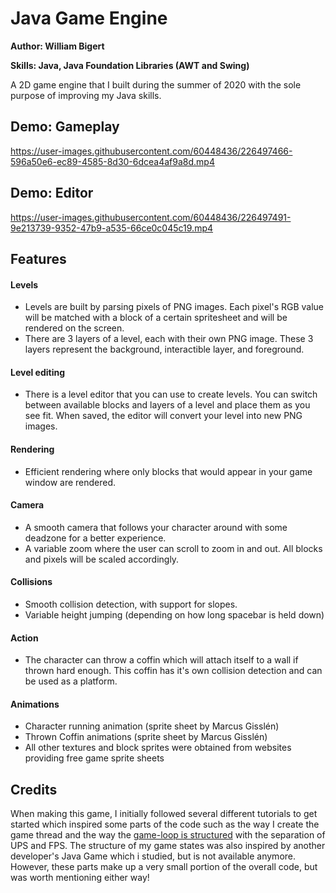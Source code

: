 # Java Game Engine
**Author: William Bigert**

**Skills: Java, Java Foundation Libraries (AWT and Swing)**

A 2D game engine that I built during the summer of 2020 with the sole purpose of improving my Java skills.

## Demo: Gameplay
https://user-images.githubusercontent.com/60448436/226497466-596a50e6-ec89-4585-8d30-6dcea4af9a8d.mp4

## Demo: Editor
https://user-images.githubusercontent.com/60448436/226497491-9e213739-9352-47b9-a535-66ce0c045c19.mp4

## Features

#### Levels
- Levels are built by parsing pixels of PNG images. Each pixel's RGB value will be matched with a block of a certain spritesheet and will be rendered on the screen.
- There are 3 layers of a level, each with their own PNG image. These 3 layers represent the background, interactible layer, and foreground.

#### Level editing
- There is a level editor that you can use to create levels. You can switch between available blocks and layers of a level and place them as you see fit. When saved, the editor will convert your level into new PNG images.

#### Rendering
- Efficient rendering where only blocks that would appear in your game window are rendered.

#### Camera
- A smooth camera that follows your character around with some deadzone for a better experience.
- A variable zoom where the user can scroll to zoom in and out. All blocks and pixels will be scaled accordingly.

#### Collisions
- Smooth collision detection, with support for slopes.
- Variable height jumping (depending on how long spacebar is held down)

#### Action
- The character can throw a coffin which will attach itself to a wall if thrown hard enough. This coffin has it's own collision detection and can be used as a platform.   

#### Animations
- Character running animation (sprite sheet by Marcus Gisslén)
- Thrown Coffin animations (sprite sheet by Marcus Gisslén)
- All other textures and block sprites were obtained from websites providing free game sprite sheets

## Credits
When making this game, I initially followed several different tutorials to get started which inspired some parts of the code such as the way I create the game thread and the way the [game-loop is structured](https://www.youtube.com/watch?v=ec5BMsJxcdY) with the separation of UPS and FPS. The structure of my game states was also inspired by another developer's Java Game which i studied, but is not available anymore. However, these parts make up a very small portion of the overall code, but was worth mentioning either way!



